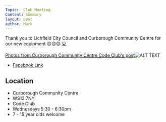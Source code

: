 ```yaml
---
Topic:  Club Meeting
Content: Summary
layout: post
author: Mark
---
```

Thank you to Lichfield City Council and Curborough Community Centre for our new equipment 😊😊😊 💻

[Photos from Curborough Community Centre Code Club's post](https://www.facebook.com/720665616418529/posts/719794693172288)![ALT TEXT](https://scontent.fbhx6-1.fna.fbcdn.net/v/t39.30808-6/336082243_751673879797924_7537163271248675242_n.jpg?stp=cp1_dst-jpg_p720x720&_nc_cat=105&ccb=1-7&_nc_sid=5614bc&_nc_ohc=mpSQ-bbo_wQAX_NiBrs&_nc_ht=scontent.fbhx6-1.fna&edm=AKK4YLsEAAAA&oh=00_AfD4Vcz6-wmglykSYEIsqN_12-v87Q48B4x8kb5Wssx6WA&oe=652C3410)

* [Facebook Link](https://www.facebook.com/720665616418529/posts/719794693172288)

## Location

* Curborough Community Centre
* WS13 7NY
* Code Club
* Wednesdays 5:30 - 6:30pm
* 7 - 15 year olds welcome


